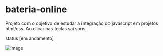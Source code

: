 # bateria-online

Projeto com o objetivo de estudar a integração do javascript em projetos html/css. Ao clicar nas teclas sai sons.

status [em andamento]

![image](https://user-images.githubusercontent.com/68717544/185516732-be8276e2-6a84-47b8-aaa2-63d963ea99e6.png)
